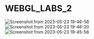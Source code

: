 # WEBGL_LABS_2

![Screenshot from 2023-05-23 19-46-58](https://github.com/nosenkoandrew/WEBGL_LABS_2/assets/60063430/ed3ecaf3-7c41-4ba3-886f-b29c2a73d441)
![Screenshot from 2023-05-23 19-46-20](https://github.com/nosenkoandrew/WEBGL_LABS_2/assets/60063430/c168bbfd-01ae-409b-8189-55df511c2943)
![Screenshot from 2023-05-23 19-45-56](https://github.com/nosenkoandrew/WEBGL_LABS_2/assets/60063430/fd4a76aa-516b-43df-9505-fbeb33d1ce98)

